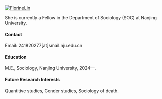 

[![FlorineLin](https://img.shields.io/badge/FlorineLin-github-blue?logo=github)](https://github.com/FlorineLin)

She is currently a Fellow in the Department of Sociology (SOC) at Nanjing University.

#### Contact

Email: 241820277[at]smail.nju.edu.cn

#### Education
M.E., Sociology, Nanjing University, 2024—.
#### Future Research Interests
Quantitive studies, Gender studies, Sociology of death.

